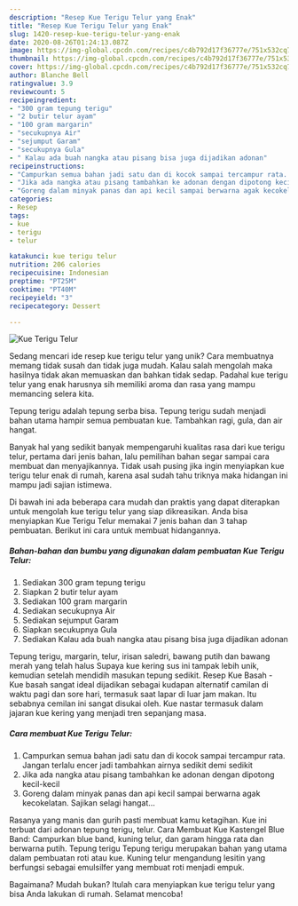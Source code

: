 ```yaml
---
description: "Resep Kue Terigu Telur yang Enak"
title: "Resep Kue Terigu Telur yang Enak"
slug: 1420-resep-kue-terigu-telur-yang-enak
date: 2020-08-26T01:24:13.087Z
image: https://img-global.cpcdn.com/recipes/c4b792d17f36777e/751x532cq70/kue-terigu-telur-foto-resep-utama.jpg
thumbnail: https://img-global.cpcdn.com/recipes/c4b792d17f36777e/751x532cq70/kue-terigu-telur-foto-resep-utama.jpg
cover: https://img-global.cpcdn.com/recipes/c4b792d17f36777e/751x532cq70/kue-terigu-telur-foto-resep-utama.jpg
author: Blanche Bell
ratingvalue: 3.9
reviewcount: 5
recipeingredient:
- "300 gram tepung terigu"
- "2 butir telur ayam"
- "100 gram margarin"
- "secukupnya Air"
- "sejumput Garam"
- "secukupnya Gula"
- " Kalau ada buah nangka atau pisang bisa juga dijadikan adonan"
recipeinstructions:
- "Campurkan semua bahan jadi satu dan di kocok sampai tercampur rata. Jangan terlalu encer jadi tambahkan airnya sedikit demi sedikit"
- "Jika ada nangka atau pisang tambahkan ke adonan dengan dipotong kecil-kecil"
- "Goreng dalam minyak panas dan api kecil sampai berwarna agak kecokelatan. Sajikan selagi hangat..."
categories:
- Resep
tags:
- kue
- terigu
- telur

katakunci: kue terigu telur 
nutrition: 206 calories
recipecuisine: Indonesian
preptime: "PT25M"
cooktime: "PT40M"
recipeyield: "3"
recipecategory: Dessert

---
```



![Kue Terigu Telur](https://img-global.cpcdn.com/recipes/c4b792d17f36777e/751x532cq70/kue-terigu-telur-foto-resep-utama.jpg)

Sedang mencari ide resep kue terigu telur yang unik? Cara membuatnya memang tidak susah dan tidak juga mudah. Kalau salah mengolah maka hasilnya tidak akan memuaskan dan bahkan tidak sedap. Padahal kue terigu telur yang enak harusnya sih memiliki aroma dan rasa yang mampu memancing selera kita.

Tepung terigu adalah tepung serba bisa. Tepung terigu sudah menjadi bahan utama hampir semua pembuatan kue. Tambahkan ragi, gula, dan air hangat.

Banyak hal yang sedikit banyak mempengaruhi kualitas rasa dari kue terigu telur, pertama dari jenis bahan, lalu pemilihan bahan segar sampai cara membuat dan menyajikannya. Tidak usah pusing jika ingin menyiapkan kue terigu telur enak di rumah, karena asal sudah tahu triknya maka hidangan ini mampu jadi sajian istimewa.


Di bawah ini ada beberapa cara mudah dan praktis yang dapat diterapkan untuk mengolah kue terigu telur yang siap dikreasikan. Anda bisa menyiapkan Kue Terigu Telur memakai 7 jenis bahan dan 3 tahap pembuatan. Berikut ini cara untuk membuat hidangannya.

<!--inarticleads1-->

##### Bahan-bahan dan bumbu yang digunakan dalam pembuatan Kue Terigu Telur:

1. Sediakan 300 gram tepung terigu
1. Siapkan 2 butir telur ayam
1. Sediakan 100 gram margarin
1. Sediakan secukupnya Air
1. Sediakan sejumput Garam
1. Siapkan secukupnya Gula
1. Sediakan  Kalau ada buah nangka atau pisang bisa juga dijadikan adonan


Tepung terigu, margarin, telur, irisan saledri, bawang putih dan bawang merah yang telah halus Supaya kue kering sus ini tampak lebih unik, kemudian setelah mendidih masukan tepung sedikit. Resep Kue Basah - Kue basah sangat ideal dijadikan sebagai kudapan alternatif camilan di waktu pagi dan sore hari, termasuk saat lapar di luar jam makan. Itu sebabnya cemilan ini sangat disukai oleh. Kue nastar termasuk dalam jajaran kue kering yang menjadi tren sepanjang masa. 

<!--inarticleads2-->

##### Cara membuat Kue Terigu Telur:

1. Campurkan semua bahan jadi satu dan di kocok sampai tercampur rata. Jangan terlalu encer jadi tambahkan airnya sedikit demi sedikit
1. Jika ada nangka atau pisang tambahkan ke adonan dengan dipotong kecil-kecil
1. Goreng dalam minyak panas dan api kecil sampai berwarna agak kecokelatan. Sajikan selagi hangat...


Rasanya yang manis dan gurih pasti membuat kamu ketagihan. Kue ini terbuat dari adonan tepung terigu, telur. Cara Membuat Kue Kastengel Blue Band: Campurkan blue band, kuning telur, dan garam hingga rata dan berwarna putih. Tepung terigu Tepung terigu merupakan bahan yang utama dalam pembuatan roti atau kue. Kuning telur mengandung lesitin yang berfungsi sebagai emulsilfer yang membuat roti menjadi empuk. 

Bagaimana? Mudah bukan? Itulah cara menyiapkan kue terigu telur yang bisa Anda lakukan di rumah. Selamat mencoba!

